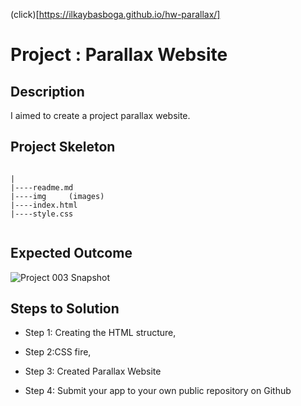 (click)[https://ilkaybasboga.github.io/hw-parallax/]

# Project : Parallax Website 

## Description
I aimed to create a project parallax website.

## Project Skeleton 

```

|
|----readme.md       
|----img     (images)    
|----index.html  
|----style.css   
       
```

## Expected Outcome

![Project 003 Snapshot](parallax.gif)


## Steps to Solution
  
- Step 1: Creating the HTML structure,

- Step 2:CSS fire,

- Step 3: Created Parallax Website
 
- Step 4: Submit your app to your own public repository on Github